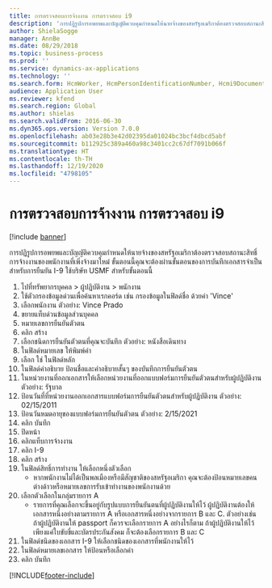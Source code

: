 ```yaml
---
title: การตรวจสอบการจ้างงาน การตรวจสอบ i9
description: 'การปฏิรูปการอพยพและบัญญัติควบคุมกำหนดให้นายจ้างของสหรัฐอเมริกาต้องตรวจสอบสถานะสิทธิ์การจ้างงานของพนักงานที่เพิ่งจ้างมาใหม่ '
author: ShielaSogge
manager: AnnBe
ms.date: 08/29/2018
ms.topic: business-process
ms.prod: ''
ms.service: dynamics-ax-applications
ms.technology: ''
ms.search.form: HcmWorker, HcmPersonIdentificationNumber, Hcmi9Document
audience: Application User
ms.reviewer: kfend
ms.search.region: Global
ms.author: shielas
ms.search.validFrom: 2016-06-30
ms.dyn365.ops.version: Version 7.0.0
ms.openlocfilehash: ab03e28b3e42d02395da01024bc3bcf4dbcd5abf
ms.sourcegitcommit: b112925c389a460a98c3401cc2c67df7091b066f
ms.translationtype: HT
ms.contentlocale: th-TH
ms.lasthandoff: 12/19/2020
ms.locfileid: "4798105"
---
```

# <a name="employment-verification-i9-verification"></a>การตรวจสอบการจ้างงาน การตรวจสอบ i9

[!include [banner](../../../includes/banner.md)]

การปฏิรูปการอพยพและบัญญัติควบคุมกำหนดให้นายจ้างของสหรัฐอเมริกาต้องตรวจสอบสถานะสิทธิ์การจ้างงานของพนักงานที่เพิ่งจ้างมาใหม่  ขั้นตอนนี้คุณจะต้องผ่านขั้นตอนของการบันทึกเอกสารจำเป็นสำหรับการยืนยัน I-9  ใช้บริษัท USMF สำหรับขั้นตอนนี้

1. ไปที่ทรัพยากรบุคคล > ผู้ปฏิบัติงาน > พนักงาน
2. ใช้ตัวกรองข้อมูลด่วนเพื่อค้นหาเรกคอร์ด  เช่น กรองข้อมูลในฟิลด์ชื่อ ด้วยค่า 'Vince'
3. เลือกพนักงาน ตัวอย่าง: Vince Prado
4. ขยายแท็บด่วนข้อมูลส่วนบุคคล
5. หมายเลขการยืนยันตัวตน
6. คลิก สร้าง
7. เลือกชนิดการยืนยันตัวตนที่คุณจะบันทึก  ตัวอย่าง: หนังสือเดินทาง
8. ในฟิลด์หมายเลข ให้พิมพ์ค่า
9. เลือก ใช่ ในฟิลด์หลัก
10. ในฟิลด์คำอธิบาย ป้อนชื่อและคำอธิบายสั้นๆ ของบันทึกการยืนยันตัวตน
11. ในหน่วยงานที่ออกเอกสารให้เลือกหน่วยงานที่ออกแบบฟอร์มการยืนยันตัวตนสำหรับผู้ปฏิบัติงาน  ตัวอย่าง: รัฐบาล
12. ป้อนวันที่ที่หน่วยงานออกเอกสารแบบฟอร์มการยืนยันตัวตนสำหรับผู้ปฏิบัติงาน  ตัวอย่าง: 02/15/2011
13. ป้อนวันหมดอายุของแบบฟอร์มการยืนยันตัวตน  ตัวอย่าง: 2/15/2021
14. คลิก บันทึก
15. ปิดหน้า
16. คลิกแท็บการจ้างงาน
17. คลิก I-9
18. คลิก สร้าง
19. ในฟิลด์สิทธิ์การทำงาน ให้เลือกหนึ่งตัวเลือก
    * หากพนักงานไม่ได้เป็นพลเมืองหรือมีสัญชาติของสหรัฐอเมริกา คุณจะต้องป้อนหมายเลขคนต่างด้าวหรือหมายเลขการรับเข้าทำงานของพนักงานด้วย  
20. เลือกตัวเลือกในกลุ่มรายการ A
    * รายการที่คุณเลือกจะขึ้นอยู่กับรูปแบบการยืนยันตนที่ผู้ปฏิบัติงานให้ไว้  ผู้ปฏิบัติงานต้องให้เอกสารหนึ่งอย่างตามรายการ A หรือเอกสารหนึ่งอย่างจากรายการ B และ C. ตัวอย่างเช่น ถ้าผู้ปฏิบัติงานให้ passport ก็ควรจะเลือกรายการ A  อย่างไรก็ตาม ถ้าผู้ปฏิบัติงานให้ไว้เพียงแค่ใบขับขี่และบัตรประกันสังคม ก็จะต้องเลือกรายการ B และ C  
21. ในฟิลด์ชนิดของเอกสาร I-9 ให้เลือกชนิดของเอกสารที่พนักงานให้ไว้
22. ในฟิลด์หมายเลขเอกสาร ให้ป้อนหรือเลือกค่า
23. คลิก บันทึก



[!INCLUDE[footer-include](../../../../../includes/footer-banner.md)]